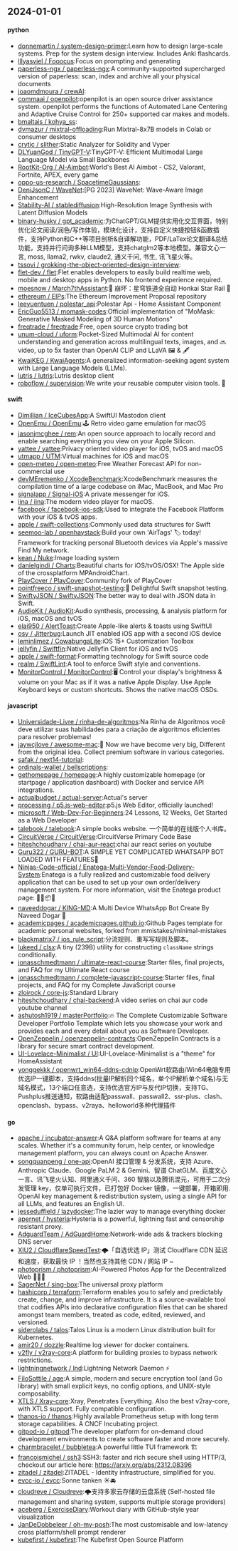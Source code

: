 ## 2024-01-01

#### python
* [donnemartin / system-design-primer](https://github.com/donnemartin/system-design-primer):Learn how to design large-scale systems. Prep for the system design interview. Includes Anki flashcards.
* [lllyasviel / Fooocus](https://github.com/lllyasviel/Fooocus):Focus on prompting and generating
* [paperless-ngx / paperless-ngx](https://github.com/paperless-ngx/paperless-ngx):A community-supported supercharged version of paperless: scan, index and archive all your physical documents
* [joaomdmoura / crewAI](https://github.com/joaomdmoura/crewAI):
* [commaai / openpilot](https://github.com/commaai/openpilot):openpilot is an open source driver assistance system. openpilot performs the functions of Automated Lane Centering and Adaptive Cruise Control for 250+ supported car makes and models.
* [bmaltais / kohya_ss](https://github.com/bmaltais/kohya_ss):
* [dvmazur / mixtral-offloading](https://github.com/dvmazur/mixtral-offloading):Run Mixtral-8x7B models in Colab or consumer desktops
* [crytic / slither](https://github.com/crytic/slither):Static Analyzer for Solidity and Vyper
* [DLYuanGod / TinyGPT-V](https://github.com/DLYuanGod/TinyGPT-V):TinyGPT-V: Efficient Multimodal Large Language Model via Small Backbones
* [RootKit-Org / AI-Aimbot](https://github.com/RootKit-Org/AI-Aimbot):World's Best AI Aimbot - CS2, Valorant, Fortnite, APEX, every game
* [oppo-us-research / SpacetimeGaussians](https://github.com/oppo-us-research/SpacetimeGaussians):
* [DeniJsonC / WaveNet](https://github.com/DeniJsonC/WaveNet):[PG 2023] WaveNet: Wave-Aware Image Enhancement
* [Stability-AI / stablediffusion](https://github.com/Stability-AI/stablediffusion):High-Resolution Image Synthesis with Latent Diffusion Models
* [binary-husky / gpt_academic](https://github.com/binary-husky/gpt_academic):为ChatGPT/GLM提供实用化交互界面，特别优化论文阅读/润色/写作体验，模块化设计，支持自定义快捷按钮&函数插件，支持Python和C++等项目剖析&自译解功能，PDF/LaTex论文翻译&总结功能，支持并行问询多种LLM模型，支持chatglm2等本地模型。兼容文心一言, moss, llama2, rwkv, claude2, 通义千问, 书生, 讯飞星火等。
* [tssovi / grokking-the-object-oriented-design-interview](https://github.com/tssovi/grokking-the-object-oriented-design-interview):
* [flet-dev / flet](https://github.com/flet-dev/flet):Flet enables developers to easily build realtime web, mobile and desktop apps in Python. No frontend experience required.
* [moesnow / March7thAssistant](https://github.com/moesnow/March7thAssistant):🎉 崩坏：星穹铁道全自动 Honkai Star Rail 🎉
* [ethereum / EIPs](https://github.com/ethereum/EIPs):The Ethereum Improvement Proposal repository
* [leeyuentuen / polestar_api](https://github.com/leeyuentuen/polestar_api):Polestar Api - Home Assistant Component
* [EricGuo5513 / momask-codes](https://github.com/EricGuo5513/momask-codes):Official implementation of "MoMask: Generative Masked Modeling of 3D Human Motions"
* [freqtrade / freqtrade](https://github.com/freqtrade/freqtrade):Free, open source crypto trading bot
* [unum-cloud / uform](https://github.com/unum-cloud/uform):Pocket-Sized Multimodal AI for content understanding and generation across multilingual texts, images, and 🔜 video, up to 5x faster than OpenAI CLIP and LLaVA 🖼️ & 🖋️
* [KwaiKEG / KwaiAgents](https://github.com/KwaiKEG/KwaiAgents):A generalized information-seeking agent system with Large Language Models (LLMs).
* [lutris / lutris](https://github.com/lutris/lutris):Lutris desktop client
* [roboflow / supervision](https://github.com/roboflow/supervision):We write your reusable computer vision tools. 💜

#### swift
* [Dimillian / IceCubesApp](https://github.com/Dimillian/IceCubesApp):A SwiftUI Mastodon client
* [OpenEmu / OpenEmu](https://github.com/OpenEmu/OpenEmu):🕹 Retro video game emulation for macOS
* [jasonjmcghee / rem](https://github.com/jasonjmcghee/rem):An open source approach to locally record and enable searching everything you view on your Apple Silicon.
* [yattee / yattee](https://github.com/yattee/yattee):Privacy oriented video player for iOS, tvOS and macOS
* [utmapp / UTM](https://github.com/utmapp/UTM):Virtual machines for iOS and macOS
* [open-meteo / open-meteo](https://github.com/open-meteo/open-meteo):Free Weather Forecast API for non-commercial use
* [devMEremenko / XcodeBenchmark](https://github.com/devMEremenko/XcodeBenchmark):XcodeBenchmark measures the compilation time of a large codebase on iMac, MacBook, and Mac Pro
* [signalapp / Signal-iOS](https://github.com/signalapp/Signal-iOS):A private messenger for iOS.
* [iina / iina](https://github.com/iina/iina):The modern video player for macOS.
* [facebook / facebook-ios-sdk](https://github.com/facebook/facebook-ios-sdk):Used to integrate the Facebook Platform with your iOS & tvOS apps.
* [apple / swift-collections](https://github.com/apple/swift-collections):Commonly used data structures for Swift
* [seemoo-lab / openhaystack](https://github.com/seemoo-lab/openhaystack):Build your own 'AirTags' 🏷 today! Framework for tracking personal Bluetooth devices via Apple's massive Find My network.
* [kean / Nuke](https://github.com/kean/Nuke):Image loading system
* [danielgindi / Charts](https://github.com/danielgindi/Charts):Beautiful charts for iOS/tvOS/OSX! The Apple side of the crossplatform MPAndroidChart.
* [PlayCover / PlayCover](https://github.com/PlayCover/PlayCover):Community fork of PlayCover
* [pointfreeco / swift-snapshot-testing](https://github.com/pointfreeco/swift-snapshot-testing):📸 Delightful Swift snapshot testing.
* [SwiftyJSON / SwiftyJSON](https://github.com/SwiftyJSON/SwiftyJSON):The better way to deal with JSON data in Swift.
* [AudioKit / AudioKit](https://github.com/AudioKit/AudioKit):Audio synthesis, processing, & analysis platform for iOS, macOS and tvOS
* [elai950 / AlertToast](https://github.com/elai950/AlertToast):Create Apple-like alerts & toasts using SwiftUI
* [osy / Jitterbug](https://github.com/osy/Jitterbug):Launch JIT enabled iOS app with a second iOS device
* [leminlimez / CowabungaLite](https://github.com/leminlimez/CowabungaLite):iOS 15+ Customization Toolbox
* [jellyfin / Swiftfin](https://github.com/jellyfin/Swiftfin):Native Jellyfin Client for iOS and tvOS
* [apple / swift-format](https://github.com/apple/swift-format):Formatting technology for Swift source code
* [realm / SwiftLint](https://github.com/realm/SwiftLint):A tool to enforce Swift style and conventions.
* [MonitorControl / MonitorControl](https://github.com/MonitorControl/MonitorControl):🖥 Control your display's brightness & volume on your Mac as if it was a native Apple Display. Use Apple Keyboard keys or custom shortcuts. Shows the native macOS OSDs.

#### javascript
* [Universidade-Livre / rinha-de-algoritmos](https://github.com/Universidade-Livre/rinha-de-algoritmos):Na Rinha de Algoritmos você deve utilizar suas habilidades para a criação de algoritmos eficientes para resolver problemas!
* [jaywcjlove / awesome-mac](https://github.com/jaywcjlove/awesome-mac): Now we have become very big, Different from the original idea. Collect premium software in various categories.
* [safak / next14-tutorial](https://github.com/safak/next14-tutorial):
* [ordinals-wallet / bellscriptions](https://github.com/ordinals-wallet/bellscriptions):
* [gethomepage / homepage](https://github.com/gethomepage/homepage):A highly customizable homepage (or startpage / application dashboard) with Docker and service API integrations.
* [actualbudget / actual-server](https://github.com/actualbudget/actual-server):Actual's server
* [processing / p5.js-web-editor](https://github.com/processing/p5.js-web-editor):p5.js Web Editor, officially launched!
* [microsoft / Web-Dev-For-Beginners](https://github.com/microsoft/Web-Dev-For-Beginners):24 Lessons, 12 Weeks, Get Started as a Web Developer
* [talebook / talebook](https://github.com/talebook/talebook):A simple books website. 一个简单的在线版个人书库。
* [CircuitVerse / CircuitVerse](https://github.com/CircuitVerse/CircuitVerse):CircuitVerse Primary Code Base
* [hiteshchoudhary / chai-aur-react](https://github.com/hiteshchoudhary/chai-aur-react):chai aur react series on youtube
* [Guru322 / GURU-BOT](https://github.com/Guru322/GURU-BOT):A SIMPLE YET COMPLICATED WHATSAPP BOT LOADED WITH FEATURES🚩
* [Ninjas-Code-official / Enatega-Multi-Vendor-Food-Delivery-System](https://github.com/Ninjas-Code-official/Enatega-Multi-Vendor-Food-Delivery-System):Enatega is a fully realized and customizable food delivery application that can be used to set up your own order/delivery management system. For more information, visit the Enatega product page: 🚀🛒📦🌐
* [naveeddogar / KING-MD](https://github.com/naveeddogar/KING-MD):A Multi Device WhatsApp Bot Create By Naveed Dogar 🍁
* [academicpages / academicpages.github.io](https://github.com/academicpages/academicpages.github.io):Github Pages template for academic personal websites, forked from mmistakes/minimal-mistakes
* [blackmatrix7 / ios_rule_script](https://github.com/blackmatrix7/ios_rule_script):分流规则、重写写规则及脚本。
* [lukeed / clsx](https://github.com/lukeed/clsx):A tiny (239B) utility for constructing `className` strings conditionally.
* [jonasschmedtmann / ultimate-react-course](https://github.com/jonasschmedtmann/ultimate-react-course):Starter files, final projects, and FAQ for my Ultimate React course
* [jonasschmedtmann / complete-javascript-course](https://github.com/jonasschmedtmann/complete-javascript-course):Starter files, final projects, and FAQ for my Complete JavaScript course
* [zloirock / core-js](https://github.com/zloirock/core-js):Standard Library
* [hiteshchoudhary / chai-backend](https://github.com/hiteshchoudhary/chai-backend):A video series on chai aur code youtube channel
* [ashutosh1919 / masterPortfolio](https://github.com/ashutosh1919/masterPortfolio):🔥 The Complete Customizable Software Developer Portfolio Template which lets you showcase your work and provides each and every detail about you as Software Developer.
* [OpenZeppelin / openzeppelin-contracts](https://github.com/OpenZeppelin/openzeppelin-contracts):OpenZeppelin Contracts is a library for secure smart contract development.
* [UI-Lovelace-Minimalist / UI](https://github.com/UI-Lovelace-Minimalist/UI):UI-Lovelace-Minimalist is a "theme" for HomeAssistant
* [yonggekkk / openwrt_win64-ddns-cdnip](https://github.com/yonggekkk/openwrt_win64-ddns-cdnip):OpenWrt软路由/Win64电脑专用优选IP一键脚本，支持ddns(批量IP解析同个域名，单个IP解析单个域名)与无域名模式，13个端口任意选，支持优选官方IP与反代IP切换，支持TG、Pushplus推送通知，软路由适配passwall、passwall2、ssr-plus、clash、openclash、bypass、v2raya、helloworld多种代理插件

#### go
* [apache / incubator-answer](https://github.com/apache/incubator-answer):A Q&A platform software for teams at any scales. Whether it's a community forum, help center, or knowledge management platform, you can always count on Apache Answer.
* [songquanpeng / one-api](https://github.com/songquanpeng/one-api):OpenAI 接口管理 & 分发系统，支持 Azure、Anthropic Claude、Google PaLM 2 & Gemini、智谱 ChatGLM、百度文心一言、讯飞星火认知、阿里通义千问、360 智脑以及腾讯混元，可用于二次分发管理 key，仅单可执行文件，已打包好 Docker 镜像，一键部署，开箱即用. OpenAI key management & redistribution system, using a single API for all LLMs, and features an English UI.
* [jesseduffield / lazydocker](https://github.com/jesseduffield/lazydocker):The lazier way to manage everything docker
* [apernet / hysteria](https://github.com/apernet/hysteria):Hysteria is a powerful, lightning fast and censorship resistant proxy.
* [AdguardTeam / AdGuardHome](https://github.com/AdguardTeam/AdGuardHome):Network-wide ads & trackers blocking DNS server
* [XIU2 / CloudflareSpeedTest](https://github.com/XIU2/CloudflareSpeedTest):🌩「自选优选 IP」测试 Cloudflare CDN 延迟和速度，获取最快 IP ！当然也支持其他 CDN / 网站 IP ~
* [photoprism / photoprism](https://github.com/photoprism/photoprism):AI-Powered Photos App for the Decentralized Web 🌈💎✨
* [SagerNet / sing-box](https://github.com/SagerNet/sing-box):The universal proxy platform
* [hashicorp / terraform](https://github.com/hashicorp/terraform):Terraform enables you to safely and predictably create, change, and improve infrastructure. It is a source-available tool that codifies APIs into declarative configuration files that can be shared amongst team members, treated as code, edited, reviewed, and versioned.
* [siderolabs / talos](https://github.com/siderolabs/talos):Talos Linux is a modern Linux distribution built for Kubernetes.
* [amir20 / dozzle](https://github.com/amir20/dozzle):Realtime log viewer for docker containers.
* [v2fly / v2ray-core](https://github.com/v2fly/v2ray-core):A platform for building proxies to bypass network restrictions.
* [lightningnetwork / lnd](https://github.com/lightningnetwork/lnd):Lightning Network Daemon ⚡️
* [FiloSottile / age](https://github.com/FiloSottile/age):A simple, modern and secure encryption tool (and Go library) with small explicit keys, no config options, and UNIX-style composability.
* [XTLS / Xray-core](https://github.com/XTLS/Xray-core):Xray, Penetrates Everything. Also the best v2ray-core, with XTLS support. Fully compatible configuration.
* [thanos-io / thanos](https://github.com/thanos-io/thanos):Highly available Prometheus setup with long term storage capabilities. A CNCF Incubating project.
* [gitpod-io / gitpod](https://github.com/gitpod-io/gitpod):The developer platform for on-demand cloud development environments to create software faster and more securely.
* [charmbracelet / bubbletea](https://github.com/charmbracelet/bubbletea):A powerful little TUI framework 🏗
* [francoismichel / ssh3](https://github.com/francoismichel/ssh3):SSH3: faster and rich secure shell using HTTP/3, checkout our article here: https://arxiv.org/abs/2312.08396
* [zitadel / zitadel](https://github.com/zitadel/zitadel):ZITADEL - Identity infrastructure, simplified for you.
* [evcc-io / evcc](https://github.com/evcc-io/evcc):Sonne tanken ☀️🚘
* [cloudreve / Cloudreve](https://github.com/cloudreve/Cloudreve):🌩支持多家云存储的云盘系统 (Self-hosted file management and sharing system, supports multiple storage providers)
* [aceberg / ExerciseDiary](https://github.com/aceberg/ExerciseDiary):Workout diary with GitHub-style year visualization
* [JanDeDobbeleer / oh-my-posh](https://github.com/JanDeDobbeleer/oh-my-posh):The most customisable and low-latency cross platform/shell prompt renderer
* [kubefirst / kubefirst](https://github.com/kubefirst/kubefirst):The Kubefirst Open Source Platform
